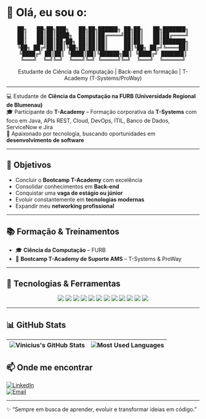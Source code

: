 # 👋 Olá, eu sou o:

<div align="center">
<pre>
██╗   ██╗██╗███╗   ██╗██╗██████╗ ██╗██╗   ██╗███████╗
██║   ██║██║████╗  ██║██║██╔════╝██║██║   ██║██╔════╝
██║   ██║██║██╔██╗ ██║██║██║     ██║██║   ██║███████╗
╚██╗ ██╔╝██║██║╚██╗██║██║██║     ██║╚██╗ ██╔╝╚════██║
╚████╔╝ ██║██║ ╚████║██║╚██████╗██║ ╚████╔╝ ███████║
╚═══╝  ╚═╝╚═╝  ╚═══╝╚═╝ ╚═════╝╚═╝  ╚═══╝  ╚══════╝
</pre>
  Estudante de Ciência da Computação | Back-end em formação | T-Academy (T-Systems/ProWay)
</div>

---

💻 Estudante de **Ciência da Computação na FURB (Universidade Regional de Blumenau)**  
🎓 Participante do **T-Academy** – Formação corporativa da **T-Systems** com foco em Java, APIs REST, Cloud, DevOps, ITIL, Banco de Dados, ServiceNow e Jira  
🚀 Apaixonado por tecnologia, buscando oportunidades em **desenvolvimento de software**  

---

## 🎯 Objetivos
- Concluir o **Bootcamp T-Academy** com excelência  
- Consolidar conhecimentos em **Back-end**  
- Conquistar uma **vaga de estágio ou júnior**  
- Evoluir constantemente em **tecnologias modernas**  
- Expandir meu **networking profissional**  

---

## 📚 Formação & Treinamentos
- 🎓 **Ciência da Computação** – FURB  
- 🏫 **Bootcamp T-Academy de Suporte AMS** – T-Systems & ProWay  

---

## 🔧 Tecnologias & Ferramentas

<p align="center">
  <img src="https://img.shields.io/badge/Java-ED8B00?style=for-the-badge&logo=java&logoColor=white" />
  <img src="https://img.shields.io/badge/C%23-239120?style=for-the-badge&logo=c-sharp&logoColor=white" />
  <img src="https://img.shields.io/badge/HTML5-E34F26?style=for-the-badge&logo=html5&logoColor=white" />
  <img src="https://img.shields.io/badge/CSS3-1572B6?style=for-the-badge&logo=css3&logoColor=white" />
  <img src="https://img.shields.io/badge/JavaScript-F7DF1E?style=for-the-badge&logo=javascript&logoColor=black" />
  <img src="https://img.shields.io/badge/MySQL-4479A1?style=for-the-badge&logo=mysql&logoColor=white" />
  <img src="https://img.shields.io/badge/MariaDB-003545?style=for-the-badge&logo=mariadb&logoColor=white" />
  <img src="https://img.shields.io/badge/Git-F05032?style=for-the-badge&logo=git&logoColor=white" />
  <img src="https://img.shields.io/badge/GitHub-181717?style=for-the-badge&logo=github&logoColor=white" />
  <img src="https://img.shields.io/badge/AWS-FF9900?style=for-the-badge&logo=amazonaws&logoColor=white" />
  <img src="https://img.shields.io/badge/VS_Code-007ACC?style=for-the-badge&logo=visual-studio-code&logoColor=white" />
  <img src="https://img.shields.io/badge/IntelliJ_IDEA-000000?style=for-the-badge&logo=intellij-idea&logoColor=white" />
</p>

---

## 📊 GitHub Stats

| ![Vinicius's GitHub Stats](https://github-readme-stats.vercel.app/api?username=ViniciusStropoli&show_icons=true&theme=radical) | ![Most Used Languages](https://github-readme-stats.vercel.app/api/top-langs/?username=ViniciusStropoli&layout=compact&theme=radical) |
|---|---|

## 📫 Onde me encontrar
[![LinkedIn](https://img.shields.io/badge/LinkedIn-blue?style=for-the-badge&logo=linkedin&logoColor=white)](https://www.linkedin.com/in/vinicius-stropoli-de-paula-4b9666352/)  
[![Email](https://img.shields.io/badge/Email-D14836?style=for-the-badge&logo=gmail&logoColor=white)](mailto:vini.stropoli@gmail.com)  

---

✨ “Sempre em busca de aprender, evoluir e transformar ideias em código.”  
